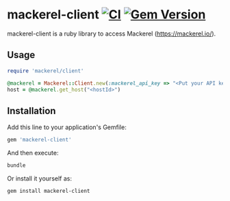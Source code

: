 # mackerel-client [![CI](https://github.com/mackerelio/mackerel-client-ruby/actions/workflows/ci.yml/badge.svg)](https://github.com/mackerelio/mackerel-client-ruby/actions/workflows/ci.yml) [![Gem Version](https://badge.fury.io/rb/mackerel-client.svg)](https://badge.fury.io/rb/mackerel-client)

mackerel-client is a ruby library to access Mackerel (https://mackerel.io/).

## Usage

```ruby
require 'mackerel/client'

@mackerel = Mackerel::Client.new(:mackerel_api_key => "<Put your API key>")
host = @mackerel.get_host("<hostId>")
```

## Installation

Add this line to your application's Gemfile:

```ruby
gem 'mackerel-client'
```

And then execute:

```sh
bundle
```

Or install it yourself as:

```sh
gem install mackerel-client
```
